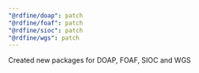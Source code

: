 ```yaml
---
"@rdfine/doap": patch
"@rdfine/foaf": patch
"@rdfine/sioc": patch
"@rdfine/wgs": patch
---
```


Created new packages for DOAP, FOAF, SIOC and WGS
